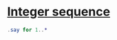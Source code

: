 [1]: https://rosettacode.org/wiki/Integer_sequence

# [Integer sequence][1]

```raku
.say for 1..*
```